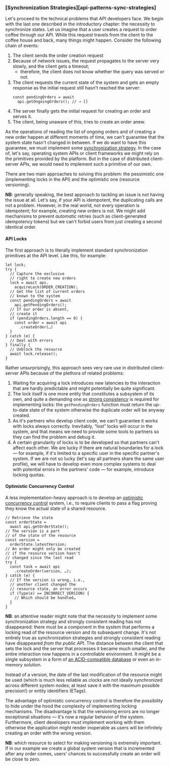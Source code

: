 ### [Synchronization Strategies][api-patterns-sync-strategies]

Let's proceed to the technical problems that API developers face. We begin with the last one described in the introductory chapter: the necessity to synchronize states. Let us imagine that a user creates a request to order coffee through our API. While this request travels from the client to the coffee house and back, many things might happen. Consider the following chain of events:

  1. The client sends the order creation request
  2. Because of network issues, the request propagates to the server very slowly, and the client gets a timeout;
      * therefore, the client does not know whether the query was served or not.
  3. The client requests the current state of the system and gets an empty response as the initial request still hasn't reached the server:
      ```
      const pendingOrders = await 
        api.getOngoingOrders(); // → []
      ```
  4. The server finally gets the initial request for creating an order and serves it.
  5. The client, being unaware of this, tries to create an order anew.

As the operations of reading the list of ongoing orders and of creating a new order happen at different moments of time, we can't guarantee that the system state hasn't changed in between. If we do want to have this guarantee, we must implement some [synchronization strategy](https://en.wikipedia.org/wiki/Synchronization_(computer_science)). In the case of, let's say, operating system APIs or client frameworks we might rely on the primitives provided by the platform. But in the case of distributed client-server APIs, we would need to implement such a primitive of our own.

There are two main approaches to solving this problem: the pessimistic one (implementing locks in the API) and the optimistic one (resource versioning).

**NB**: generally speaking, the best approach to tackling an issue is not having the issue at all. Let's say, if your API is idempotent, the duplicating calls are not a problem. However, in the real world, not every operation is idempotent; for example, creating new orders is not. We might add mechanisms to prevent *automatic* retries (such as client-generated idempotency tokens) but we can't forbid users from just creating a second identical order.

#### API Locks

The first approach is to literally implement standard synchronization primitives at the API level. Like this, for example:

```
let lock;
try {
  // Capture the exclusive
  // right to create new orders
  lock = await api.
    acquireLock(ORDER_CREATION);
  // Get the list of current orders
  // known to the system
  const pendingOrders = await 
    api.getPendingOrders();
  // If our order is absent,
  // create it
  if (pendingOrders.length == 0) {
    const order = await api
      .createOrder(…)
  }
} catch (e) {
  // Deal with errors
} finally {
  // Unblock the resource
  await lock.release();
}
```

Rather unsurprisingly, this approach sees very rare use in distributed client-server APIs because of the plethora of related problems:

  1. Waiting for acquiring a lock introduces new latencies to the interaction that are hardly predictable and might potentially be quite significant.
  2. The lock itself is one more entity that constitutes a subsystem of its own, and quite a demanding one as [strong consistency](https://en.wikipedia.org/wiki/Strong_consistency) is required for implementing locks: the `getPendingOrders` function must return the up-to-date state of the system otherwise the duplicate order will be anyway created.
  3. As it's partners who develop client code, we can't guarantee it works with locks always correctly. Inevitably, “lost” locks will occur in the system, and that means we need to provide some tools to partners so they can find the problem and debug it.
  4. A certain granularity of locks is to be developed so that partners can't affect each other. We are lucky if there are natural boundaries for a lock — for example, if it's limited to a specific user in the specific partner's system. If we are not so lucky (let's say all partners share the same user profile), we will have to develop even more complex systems to deal with potential errors in the partners' code — for example, introduce locking quotas.

  #### Optimistic Concurrency Control

  A less implementation-heavy approach is to develop an [optimistic concurrency control](https://en.wikipedia.org/wiki/Optimistic_concurrency_control) system, i.e., to require clients to pass a flag proving they know the actual state of a shared resource.

```
// Retrieve the state
const orderState = 
  await api.getOrderState();
// The version is a part
// of the state of the resource
const version = 
  orderState.latestVersion;
// An order might only be created
// if the resource version hasn't
// changed since the last read
try {
  const task = await api
    .createOrder(version, …);
} catch (e) {
  // If the version is wrong, i.e.,
  // another client changed the
  // resource state, an error occurs
  if (Type(e) == INCORRECT_VERSION) {
    // Which should be handled…
  }
}
```

**NB**: an attentive reader might note that the necessity to implement some synchronization strategy and strongly consistent reading has not disappeared: there must be a component in the system that performs a locking read of the resource version and its subsequent change. It's not entirely true as synchronization strategies and strongly consistent reading have disappeared *from the public API*. The distance between the client that sets the lock and the server that processes it became much smaller, and the entire interaction now happens in a controllable environment. It might be a single subsystem in a form of [an ACID-compatible database](https://en.wikipedia.org/wiki/ACID) or even an in-memory solution.

Instead of a version, the date of the last modification of the resource might be used (which is much less reliable as clocks are not ideally synchronized across different system nodes; at least save it with the maximum possible precision!) or entity identifiers (ETags).

The advantage of optimistic concurrency control is therefore the possibility to hide under the hood the complexity of implementing locking mechanisms. The disadvantage is that the versioning errors are no longer exceptional situations — it's now a regular behavior of the system. Furthermore, client developers *must* implement working with them otherwise the application might render inoperable as users will be infinitely creating an order with the wrong version.

**NB**: which resource to select for making versioning is extremely important. If in our example we create a global system version that is incremented after any order comes, users' chances to successfully create an order will be close to zero.